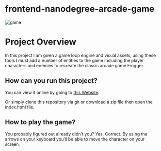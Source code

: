 frontend-nanodegree-arcade-game
===============================

![game](https://user-images.githubusercontent.com/21306433/42417144-264e56d2-8282-11e8-9f9f-3b1aaa42a77a.JPG)

# Project Overview

In this project I am given a game loop engine and visual assets, using these tools I must add a number of entities to the game including the player characters and enemies to recreate the classic arcade game Frogger.


## How can you run this project?

You can view it online by going to [this Website](https://aladdinmagdy.github.io/frontend-nanodegree-arcade-game/).

Or simply clone this repository via git or download a zip file then open the index.html file.


## How to play the game?

You probably figured out already didn't you? Yes, Correct. By using the arrows on your keyboard you'll be able to move the character on your screen.

